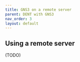 ```yaml
---
title: GNS3 on a remote server
parent: DENT with GNS3
nav_order: 3
layout: default
---
```


## Using a remote server

(TODO)
